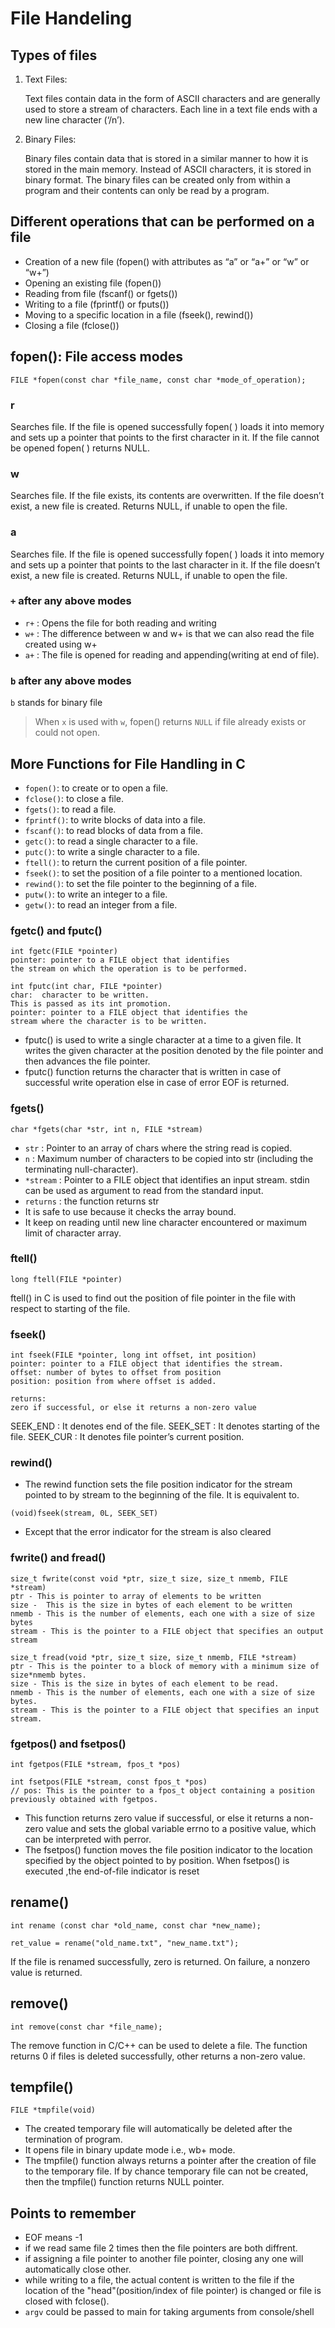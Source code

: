 # File Handeling

## Types of files

1. Text Files: 

   Text files contain data in the form of ASCII characters and are generally used to store a stream of characters. Each line in a text file ends with a new line character (‘/n’).

2. Binary Files: 

   Binary files contain data that is stored in a similar manner to how it is stored in the main memory. Instead of ASCII characters, it is stored in binary format. The binary files can be created only from within a program and their contents can only be read by a program.

## Different operations that can be performed on a file

- Creation of a new file (fopen() with attributes as “a” or “a+” or “w” or “w+”)
- Opening an existing file (fopen())
- Reading from file (fscanf() or fgets())
- Writing to a file (fprintf() or fputs())
- Moving to a specific location in a file (fseek(), rewind())
- Closing a file (fclose())

## fopen(): File access modes

```
FILE *fopen(const char *file_name, const char *mode_of_operation);
```

### r
Searches file. If the file is opened successfully fopen( ) loads it into memory and sets up a pointer that points to the first character in it. If the file cannot be opened fopen( ) returns NULL.

### w
Searches file. If the file exists, its contents are overwritten. If the file doesn’t exist, a new file is created. Returns NULL, if unable to open the file.

### a
Searches file. If the file is opened successfully fopen( ) loads it into memory and sets up a pointer that points to the last character in it. If the file doesn’t exist, a new file is created. Returns NULL, if unable to open the file.

### `+` after any above modes
- `r+` : Opens the file for both reading and writing
- `w+` : The difference between w and w+ is that we can also read the file created using w+
- `a+` : The file is opened for reading and appending(writing at end of file).

### `b` after any above modes
`b` stands for binary file

> When `x` is used with `w`, fopen() returns `NULL` if file already exists or could not open.


## More Functions for File Handling in C
- `fopen()`: to create or to open a file.
- `fclose()`: to close a file.
- `fgets()`: to read a file.
- `fprintf()`: to write blocks of data into a file.
- `fscanf()`: to read blocks of data from a file.
- `getc()`: to read a single character to a file.
- `putc()`: to write a single character to a file.
- `ftell()`: to return the current position of a file pointer.
- `fseek()`: to set the position of a file pointer to a mentioned location.
- `rewind()`: to set the file pointer to the beginning of a file.
- `putw()`: to write an integer to a file.
- `getw()`: to read an integer from a file.

### fgetc() and fputc()

```
int fgetc(FILE *pointer)
pointer: pointer to a FILE object that identifies 
the stream on which the operation is to be performed.

int fputc(int char, FILE *pointer)
char:  character to be written. 
This is passed as its int promotion.
pointer: pointer to a FILE object that identifies the 
stream where the character is to be written.
```

- fputc() is used to write a single character at a time to a given file. It
  writes the given character at the position denoted by the file pointer and
  then advances the file pointer.
- fputc() function returns the character that is written in case of
  successful write operation else in case of error EOF is returned.

### fgets()

```
char *fgets(char *str, int n, FILE *stream)
```

- `str` : Pointer to an array of chars where the string read is copied.
- `n` : Maximum number of characters to be copied into str (including the terminating null-character).
- `*stream` : Pointer to a FILE object that identifies an input stream. stdin can be used as argument to read from the standard input.
- `returns` : the function returns str
- It is safe to use because it checks the array bound.
- It keep on reading until new line character encountered or maximum limit of character array.

### ftell()

```
long ftell(FILE *pointer)
```
ftell() in C is used to find out the position of file pointer in the file with respect to starting of the file. 

### fseek()
```
int fseek(FILE *pointer, long int offset, int position)
pointer: pointer to a FILE object that identifies the stream.
offset: number of bytes to offset from position
position: position from where offset is added.

returns:
zero if successful, or else it returns a non-zero value 
```

SEEK_END : It denotes end of the file.
SEEK_SET : It denotes starting of the file.
SEEK_CUR : It denotes file pointer’s current position.


### rewind()

- The rewind function sets the file position indicator for the stream pointed to by stream to the beginning of the file. It is equivalent to.

```
(void)fseek(stream, 0L, SEEK_SET)
```

-  Except that the error indicator for the stream is also cleared

### fwrite() and fread()

```
size_t fwrite(const void *ptr, size_t size, size_t nmemb, FILE *stream)
ptr - This is pointer to array of elements to be written
size -  This is the size in bytes of each element to be written
nmemb - This is the number of elements, each one with a size of size bytes
stream - This is the pointer to a FILE object that specifies an output stream

size_t fread(void *ptr, size_t size, size_t nmemb, FILE *stream)
ptr - This is the pointer to a block of memory with a minimum size of size*nmemb bytes.
size - This is the size in bytes of each element to be read.
nmemb - This is the number of elements, each one with a size of size bytes.
stream - This is the pointer to a FILE object that specifies an input stream.
```



### fgetpos() and fsetpos()

```
int fgetpos(FILE *stream, fpos_t *pos)

int fsetpos(FILE *stream, const fpos_t *pos)
// pos: This is the pointer to a fpos_t object containing a position previously obtained with fgetpos.
```
- This function returns zero value if successful, or else it returns a non-zero value and sets the global variable errno to a positive value, which can be interpreted with perror.
- The fsetpos() function moves the file position indicator to the location specified by the object pointed to by position. When fsetpos() is executed ,the end-of-file indicator is reset

## rename()

```
int rename (const char *old_name, const char *new_name);

ret_value = rename("old_name.txt", "new_name.txt");
```

If the file is renamed successfully, zero is returned. On failure, a nonzero value is returned.

## remove()

```
int remove(const char *file_name);
```
The remove function in C/C++ can be used to delete a file. The function returns 0 if files is deleted successfully, other returns a non-zero value.

## tempfile()

```
FILE *tmpfile(void) 
```
- The created temporary file will automatically be deleted after the termination of program.
- It opens file in binary update mode i.e., wb+ mode.
- The tmpfile() function always returns a pointer after the creation of file to
  the temporary file. If by chance temporary file can not be created, then the
  tmpfile() function returns NULL pointer.

## Points to remember

- EOF means -1
- if we read same file 2 times then the file pointers are both diffrent.
- if assigning a file pointer to another file pointer, closing any one will automatically close other.
- while writing to a file, the actual content is written to the file if the location of the "head"(position/index of file pointer) is changed or file is closed with fclose().
- `argv` could be passed to main for taking arguments from console/shell